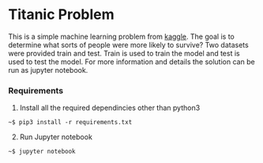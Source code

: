 # Titanic Problem
This is a simple machine learning problem from [kaggle](https://www.kaggle.com/c/titanic/overview). The goal is to determine what sorts of people were more likely to survive? Two datasets were provided train and test. Train is used to train the model and test is used to test the model. For more information and details the solution can be run as jupyter notebook.

### Requirements
1. Install all the required dependincies other than python3
```
~$ pip3 install -r requirements.txt
```
2. Run Jupyter notebook
```
~$ jupyter notebook
```
